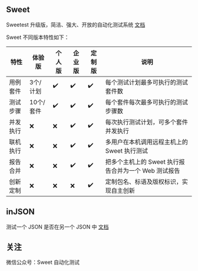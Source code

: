 ## Sweet

Sweetest 升级版，简洁、强大、开放的自动化测试系统 [文档](/sweet/)

Sweet 不同版本特性如下：

|   特性  | 体验版     | 个人版    | 企业版     | 定制版    | 说明                                             |
| ------- | --------- | --------- | --------- | --------- | ----------------------------------------------- |
| 用例套件 | 3个/计划  | ✔️        | ✔️       | ✔️        | 每个测试计划最多可执行的测试套件数                 |
| 测试步骤 | 10个/套件 | ✔️        | ✔️       | ✔️        | 每个套件每次最多可执行的测试步骤数                 |
| 并发执行 | ❌       | ❌        | ✔️       | ✔️        | 每次执行测试计划，可多个套件并发执行               |
| 联机执行 | ❌       | ❌        | ✔️       | ✔️        | 多用户在本机调用远程主机上的 Sweet 执行测试        |
| 报告合并 | ❌       | ❌        | ✔️       | ✔️        | 把多个主机上的 Sweet 执行报告合并为一个 Web 测试报告|
| 创新定制 | ❌       | ❌        | ❌       | ✔️        | 定制包名、标语及版权标识，实现自主创新              |


## inJSON

测试一个 JSON 是否在另一个 JSON 中 [文档](/injson/)


## 关注

微信公众号：Sweet 自动化测试
